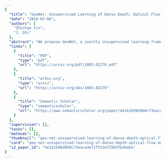 ```yaml
---
{
  "title": "GeoNet: Unsupervised Learning of Dense Depth, Optical Flow and Camera Pose",
  "date": "2018-03-06",
  "authors": [
    "Zhichao Yin",
    "J. Shi"
  ],
  "abstract": "We propose GeoNet, a jointly unsupervised learning framework for monocular depth, optical flow and egomotion estimation from videos. The three components are coupled by the nature of 3D scene geometry, jointly learned by our framework in an end-to-end manner. Specifically, geometric relationships are extracted over the predictions of individual modules and then combined as an image reconstruction loss, reasoning about static and dynamic scene parts separately. Furthermore, we propose an adaptive geometric consistency loss to increase robustness towards outliers and non-Lambertian regions, which resolves occlusions and texture ambiguities effectively. Experimentation on the KITTI driving dataset reveals that our scheme achieves state-of-the-art results in all of the three tasks, performing better than previously unsupervised methods and comparably with supervised ones.",
  "links": [
    {
      "title": "PDF",
      "type": "pdf",
      "url": "https://arxiv.org/pdf/1803.02276.pdf"
    },
    {
      "title": "arXiv.org",
      "type": "arxiv",
      "url": "https://arxiv.org/abs/1803.02276"
    },
    {
      "title": "Semantic Scholar",
      "type": "semanticscholar",
      "url": "https://www.semanticscholar.org/paper/4e1b1b98d9b0c73eaca4e71f553e72503fbd4aba"
    }
  ],
  "supervision": [],
  "tasks": [],
  "methods": [],
  "thumbnail": "geo-net-unsupervised-learning-of-dense-depth-optical-flow-and-camera-pose-thumb.jpg",
  "card": "geo-net-unsupervised-learning-of-dense-depth-optical-flow-and-camera-pose-card.jpg",
  "s2_paper_id": "4e1b1b98d9b0c73eaca4e71f553e72503fbd4aba"
}
---
```


